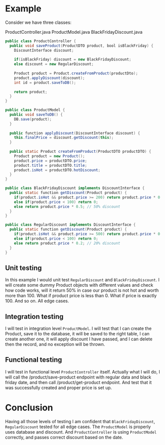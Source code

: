 # Example
Consider we have three classes:

ProductController.java
ProductModel.java
BlackFridayDiscount.java

``` java
public class ProductController {
  public void saveProduct(ProductDTO product, bool isBlackFriday) {
    DiscountInterface discount;
    
    if(isBlackFriday) discount = new BlackFridayDiscount;
    else discount = new RegularDiscount;
  
    Product product = Product.createFromProduct(productDto);
    product.applyDiscount(discount);
    int id = product.saveToDB();
    
    return product;
  }
}

public class ProductModel {
  public void saveToDB() {    
    DB.save(product);
  }
  
  public function applyDiscount(DiscountInterface discount) {
    this.finalPrice = discount.getDiscount(this);
  }
  
  public static Product createFromProduct(ProductDTO productDTO) {
    Product product = new Product();
    product.price = productDTO.price;
    product.title = productDTO.title;
    product.isHot = productDTO.hotDiscount;
  }
}

public class BlackFridayDiscount implements DiscountInterface {
  public static function getDiscount(Product product) {
    if(product.isHot && product.price >= 200) return product.price * 0.8; // 80% discount
    else if(product.price < 100) return 0;
    else return product.price * 0.5; // 50% discount
  }
}

public class RegularDiscount implements DiscountInterface {
  public static function getDiscount(Product product) {
    if(product.isHot && product.price >= 500) return product.price * 0.5; // 50% discount
    else if(product.price < 100) return 0;
    else return product.price * 0.2; // 20% discount
  }
}
```

## Unit testing
In this example I would unit test `RegularDiscount` and `BlackFridayDiscount`.
I will create some dummy Product objects with different values and check how code works, 
will it return 50% in case our product is not hot and worth more than 100. What if product price is less than 0. 
What if price is exactly 100. And so on. All edge cases.

## Integration testing
I will test in integration level `ProductModel`. 
I will test that I can create the Product, save it to the database, it will be saved to the right table, I can create another one, 
it will apply discount I have passed, and I can delete then the record, and no exception will be thrown.

## Functional testing
I will test in functional level `ProductController` itself. Actually what I will do, 
I will call the /product/save-product endpoint with regular data and black friday date, 
and then call /product/get-product endpoint. And test that it was successfully created and proper price is set up.

# Conclusion
Having all those levels of testing I am confident that `BlackFridayDiscount`, `RegularDiscount` tested for all edge cases. 
The `ProductModel` is properly uses database and discount. 
And `ProductController` is using `ProductModel` correctly, and passes correct discount based on the date.
